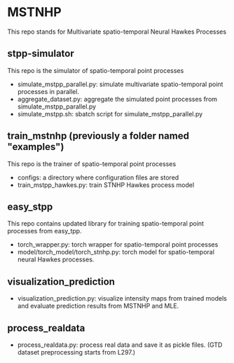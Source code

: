 # MSTNHP
This repo stands for Multivariate spatio-temporal Neural Hawkes Processes

## stpp-simulator
This repo is the simulator of spatio-temporal point processes
- simulate_mstpp_parallel.py: simulate multivariate spatio-temporal point processes in parallel.
- aggregate_dataset.py: aggregate the simulated point processes from simulate_mstpp_parallel.py
- simulate_mstpp.sh: sbatch script for simulate_mstpp_parallel.py

## train_mstnhp (previously a folder named "examples")
This repo is the trainer of spatio-temporal point processes

- configs: a directory where configuration files are stored
- train_mstpp_hawkes.py: train STNHP Hawkes process model

## easy_stpp
This repo contains updated library for training spatio-temporal point processes from easy_tpp.

- torch_wrapper.py: torch wrapper for spatio-temporal point processes
- model/torch_model/torch_stnhp.py: torch model for spatio-temporal neural Hawkes processes.

## visualization_prediction

- visualization_prediction.py: visualize intensity maps from trained models and evaluate prediction results from MSTNHP and MLE.

## process_realdata

- process_realdata.py: process real data and save it as pickle files. (GTD dataset preprocessing starts from L297.)


